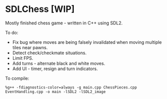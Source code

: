 # SDLChess [WIP]

Mostly finished chess game - written in C++ using SDL2.

To do:
*   Fix bug where moves are being falsely invalidated when moving multiple tiles near pawns.
*   Detect check/checkmate situations.
*   Limit FPS.
*   Add turns - alternate black and white moves.
*   Add UI - timer, resign and turn indicators.

To compile:

```
%g++ -fdiagnostics-color=always -g main.cpp ChessPieces.cpp EventHandling.cpp -o main -lSDL2 -lSDL2_image
```
